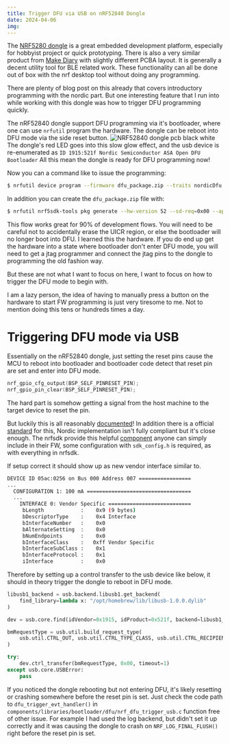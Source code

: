 ```yaml
---
title: Trigger DFU via USB on nRF52840 Dongle
date: 2024-04-06
img:
---
```



The [NRF5280 dongle](https://www.nordicsemi.com/Software-and-Tools/Development-Kits/nRF52840-Dongle) is a great embedded development platform, especially for hobbyist project or quick prototyping. There is also a very similar product from [Make Diary](https://wiki.makerdiary.com/nrf52840-mdk-usb-dongle/programming/) with slightly different PCBA layout. It is generally a decent utility tool for BLE related work. These functionality can all be done out of box with the nrf desktop tool without doing any programming.

There are plenty of blog post on this already that covers introductory programming with the nordic part.
But one interesting feature that I run into while working with this dongle was how to trigger DFU programming quickly.

The nRF52840 dongle support DFU programming via it's bootloader, where one can use `nrfutil` program the hardware.
The dongle can be reboot into DFU mode via the side reset button.
![NRF52840 dongle pcb black white](/img/NRF52840_dongle_pcb_black_white.png)
The dongle's red LED goes into this slow glow effect, and the usb device is re-enumerated as 
`ID 1915:521f Nordic Semiconductor ASA Open DFU Bootloader`
All this mean the dongle is ready for DFU programming now!

Now you can a command like to issue the programming:
```bash
$ nrfutil device program --firmware dfu_package.zip --traits nordicDfu 
```

In addition you can create the `dfu_package.zip` file with:
```bash
$ nrfutil nrf5sdk-tools pkg generate --hw-version 52 --sd-req=0x00 --application application.zip --application-version 1 dfu_package.zip
```

This flow works great for 90% of development flows. You will need to be careful not to accidentally erase the UICR region, or else the bootloader will no longer boot into DFU. I learned this the hardware. If you do end up get the hardware into a state where bootloader don't enter DFU mode, you will need to get a jtag programmer and connect the jtag pins to the dongle to programming the old fashion way.

But these are not what I want to focus on here, I want to focus on how to trigger the DFU mode to begin with.

I am a lazy person, the idea of having to manually press a button on the hardware to start FW programming is just very tiresome to me. Not to mention doing this tens or hundreds times a day.

# Triggering DFU mode via USB
Essentially on the nRF52840 dongle, just setting the reset pins cause the MCU to reboot into bootloader and bootloader code detect that reset pin are set and enter into DFU mode.
```c
nrf_gpio_cfg_output(BSP_SELF_PINRESET_PIN);
nrf_gpio_pin_clear(BSP_SELF_PINRESET_PIN);
```
The hard part is somehow getting a signal from the host machine to the target device to reset the pin.

But luckily this is all reasonably [documented](https://infocenter.nordicsemi.com/topic/sdk_nrf5_v17.1.0/lib_dfu_trigger_usb.html)!
In addition there is a official [standard](https://www.usb.org/sites/default/files/DFU_1.1.pdf) for this, Nordic implementation isn't fully compliant but it's close enough.
The nrfsdk provide this helpful [component](https://infocenter.nordicsemi.com/topic/sdk_nrf5_v17.1.0/group__nrf__dfu__trigger__usb.html) anyone can simply include in their FW, some configuration with `sdk_config.h` is required, as with everything in nrfsdk.

If setup correct it should show up as new vendor interface similar to.
```bash
DEVICE ID 05ac:0256 on Bus 000 Address 007 =================
...
  CONFIGURATION 1: 100 mA ==================================
  ...
    INTERFACE 0: Vendor Specific ===========================
     bLength            :    0x9 (9 bytes)
     bDescriptorType    :    0x4 Interface
     bInterfaceNumber   :    0x0
     bAlternateSetting  :    0x0
     bNumEndpoints      :    0x0
     bInterfaceClass    :   0xff Vendor Specific
     bInterfaceSubClass :    0x1
     bInterfaceProtocol :    0x1
     iInterface         :    0x0
```

Therefore by setting up a control transfer to the usb device like below, it should in theory trigger the dongle to reboot in DFU mode.
```python
libusb1_backend = usb.backend.libusb1.get_backend(
    find_library=lambda x: "/opt/homebrew/lib/libusb-1.0.0.dylib"
)

dev = usb.core.find(idVendor=0x1915, idProduct=0x521f, backend=libusb1_backend)

bmRequestType = usb.util.build_request_type(
    usb.util.CTRL_OUT, usb.util.CTRL_TYPE_CLASS, usb.util.CTRL_RECIPIENT_DEVICE
)

try:
    dev.ctrl_transfer(bmRequestType, 0x00, timeout=1)
except usb.core.USBError:
    pass
```

If you noticed the dongle rebooting but not entering DFU, it's likely resetting or crashing somewhere before the reset pin is set. Just check the code path to `dfu_trigger_evt_handler()` in `components/libraries/bootloader/dfu/nrf_dfu_trigger_usb.c` function free of other issue. For example I had used the log backend, but didn't set it up correctly and it was causing the dongle to crash on `NRF_LOG_FINAL_FLUSH()` right before the reset pin is set.
